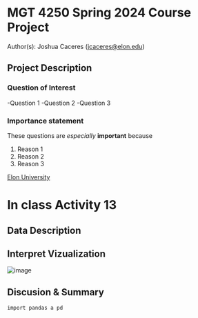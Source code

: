 # MGT 4250 Spring 2024 Course Project 
Author(s): Joshua Caceres (jcaceres@elon.edu)

## Project Description
### Question of Interest 
-Question 1
-Question 2
-Question 3
### Importance statement 
These questions are *especially* **important** because
1. Reason 1
2. Reason 2
3. Reason 3

[Elon University](https://www.elon.edu)

# In class Activity 13

## Data Description 
## Interpret Vizualization 
![image](https://github.com/jcaceres21/mgt4250Spring2024/assets/168772954/78cdca5d-fd42-4ad1-8e6b-a561b527e6ec)
## Discusion & Summary

```pyhton
import pandas a pd 
```


